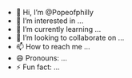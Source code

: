 - 👋 Hi, I’m @Popeofphilly
- 👀 I’m interested in ...
- 🌱 I’m currently learning ...
- 💞️ I’m looking to collaborate on ...
- 📫 How to reach me ...
- 😄 Pronouns: ...
- ⚡ Fun fact: ...

<!---
Popeofphilly/Popeofphilly is a ✨ special ✨ repository because its `README.md` (this file) appears on your GitHub profile.
You can click the Preview link to take a look at your changes.
--->
